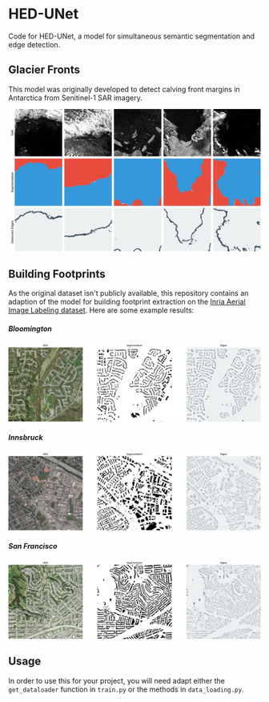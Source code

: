 # HED-UNet

Code for HED-UNet, a model for simultaneous semantic segmentation and edge detection.

## Glacier Fronts

This model was originally developed to detect calving front margins in Antarctica from Senitinel-1 SAR imagery.

![glaciers](figures/glaciers.jpg)

## Building Footprints

As the original dataset isn't publicly available, this repository contains an adaption of the model for building footprint extraction on the [Inria Aerial Image Labeling dataset](https://project.inria.fr/aerialimagelabeling/). Here are some example results:

##### Bloomington

![bloomington27-overview-binary](figures/bloomington27-overview-binary.jpg)

##### Innsbruck

![innsbruck20-overview-binary](figures/innsbruck20-overview-binary.jpg)

##### San Francisco

![sfo20-overview-binary](figures/sfo20-overview-binary.jpg)

## Usage

In order to use this for your project, you will need adapt either the `get_dataloader` function in `train.py` or the methods in `data_loading.py`.
